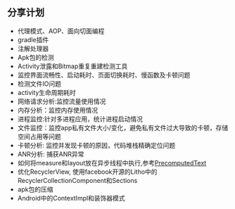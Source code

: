 ## 分享计划

- 代理模式、AOP、面向切面编程
- gradle插件
- 注解处理器
- Apk包的检测
- Activity泄露和Bitmap重复重建检测工具
- 监控界面流畅性、启动耗时、页面切换耗时、慢函数及卡顿问题
- 检测文件IO问题
- activity生命周期耗时
- 网络请求分析:监控流量使用情况
- 内存分析：监控内存使用情况
- 进程监控:针对多进程应用，统计进程启动情况
- 文件监控：监控app私有文件大小/变化，避免私有文件过大导致的卡顿，存储空间占用等问题
- 卡顿分析: 监控并发现卡顿的原因，代码堆栈精确定位问题
- ANR分析: 捕获ANR异常
- 如何将measure和layout放在异步线程中执行,参考[PrecomputedText](https://developer.android.com/reference/android/text/PrecomputedText)
- 优化RecyclerView, 使用facebook开源的Litho中的RecyclerCollectionComponent和Sections
- apk包的压缩
- Android中的ContextImpl和装饰器模式
